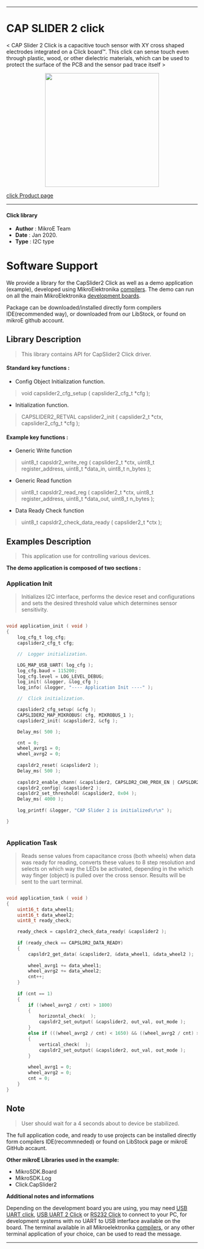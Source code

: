 
---
# CAP SLIDER 2 click

< CAP Slider 2 Click is a capacitive touch sensor with XY cross shaped electrodes integrated on a Click board™. This click can sense touch even through plastic, wood, or other dielectric materials, which can be used to protect the surface of the PCB and the sensor pad trace itself >

<p align="center">
  <img src="http://download.mikroe.com/images/click_for_ide/capslider2_click.png" height=300px>
</p>

[click Product page](<https://www.mikroe.com/cap-slider-2-click>)

---


#### Click library 

- **Author**        : MikroE Team
- **Date**          : Jan 2020.
- **Type**          : I2C type


# Software Support

We provide a library for the CapSlider2 Click 
as well as a demo application (example), developed using MikroElektronika 
[compilers](http://shop.mikroe.com/compilers). 
The demo can run on all the main MikroElektronika [development boards](http://shop.mikroe.com/development-boards).

Package can be downloaded/installed directly form compilers IDE(recommended way), or downloaded from our LibStock, or found on mikroE github account. 

## Library Description

> This library contains API for CapSlider2 Click driver.

#### Standard key functions :

- Config Object Initialization function.
> void capslider2_cfg_setup ( capslider2_cfg_t *cfg ); 
 
- Initialization function.
> CAPSLIDER2_RETVAL capslider2_init ( capslider2_t *ctx, capslider2_cfg_t *cfg );


#### Example key functions :

- Generic Write function
> uint8_t capsldr2_write_reg ( capslider2_t *ctx, uint8_t register_address, uint8_t *data_in, uint8_t n_bytes );
 
- Generic Read function
> uint8_t capsldr2_read_reg ( capslider2_t *ctx, uint8_t register_address, uint8_t *data_out, uint8_t n_bytes );

- Data Ready Check function
> uint8_t capsldr2_check_data_ready ( capslider2_t *ctx );

## Examples Description

> This application use for controlling various devices.

**The demo application is composed of two sections :**

### Application Init 

>  Initializes I2C interface, performs the device reset and configurations
  and sets the desired threshold value which determines sensor sensitivity.

```c

void application_init ( void )
{
    log_cfg_t log_cfg;
    capslider2_cfg_t cfg;

    //  Logger initialization.

    LOG_MAP_USB_UART( log_cfg );
    log_cfg.baud = 115200;
    log_cfg.level = LOG_LEVEL_DEBUG;
    log_init( &logger, &log_cfg );
    log_info( &logger, "---- Application Init ----" );

    //  Click initialization.

    capslider2_cfg_setup( &cfg );
    CAPSLIDER2_MAP_MIKROBUS( cfg, MIKROBUS_1 );
    capslider2_init( &capslider2, &cfg );

    Delay_ms( 500 );

    cnt = 0;
    wheel_avrg1 = 0;
    wheel_avrg2 = 0;
    
    capsldr2_reset( &capslider2 );
    Delay_ms( 500 );
    
    capsldr2_enable_chann( &capslider2, CAPSLDR2_CH0_PROX_EN | CAPSLDR2_CH1_EN | CAPSLDR2_CH2_EN | CAPSLDR2_CH3_EN | CAPSLDR2_CH4_EN | CAPSLDR2_CH5_EN | CAPSLDR2_CH6_EN | CAPSLDR2_CH7_EN | CAPSLDR2_CH8_EN | CAPSLDR2_CH9_EN );
    capsldr2_config( &capslider2 );
    capsldr2_set_threshold( &capslider2, 0x04 );
    Delay_ms( 4000 );
    
    log_printf( &logger, "CAP Slider 2 is initialized\r\n" );

}
  
```

### Application Task

> Reads sense values from capacitance cross (both wheels) when data was ready for reading, converts these values to 8 step resolution and selects on which way the LEDs be activated, depending in the which way finger (object) is pulled over the cross sensor. Results will be sent to the uart terminal.

```c

void application_task ( void )
{
    uint16_t data_wheel1;
    uint16_t data_wheel2;
    uint8_t ready_check;

    ready_check = capsldr2_check_data_ready( &capslider2 );
    
    if (ready_check == CAPSLDR2_DATA_READY)
    {
        capsldr2_get_data( &capslider2, &data_wheel1, &data_wheel2 );
        
        wheel_avrg1 += data_wheel1;
        wheel_avrg2 += data_wheel2;
        cnt++;
    }
    
    if (cnt == 1)
    {
        if ((wheel_avrg2 / cnt) > 1800)
        {
            horizontal_check(  );
            capsldr2_set_output( &capslider2, out_val, out_mode );
        }
        else if (((wheel_avrg2 / cnt) < 1650) && ((wheel_avrg2 / cnt) > 1000))
        {
            vertical_check(  );
            capsldr2_set_output( &capslider2, out_val, out_mode );
        }
        
        wheel_avrg1 = 0;
        wheel_avrg2 = 0;
        cnt = 0;
    }
}  

```

## Note

> User should wait for a 4 seconds about to device be stabilized.

The full application code, and ready to use projects can be  installed directly form compilers IDE(recommneded) or found on LibStock page or mikroE GitHub accaunt.

**Other mikroE Libraries used in the example:** 

- MikroSDK.Board
- MikroSDK.Log
- Click.CapSlider2

**Additional notes and informations**

Depending on the development board you are using, you may need 
[USB UART click](http://shop.mikroe.com/usb-uart-click), 
[USB UART 2 Click](http://shop.mikroe.com/usb-uart-2-click) or 
[RS232 Click](http://shop.mikroe.com/rs232-click) to connect to your PC, for 
development systems with no UART to USB interface available on the board. The 
terminal available in all Mikroelektronika 
[compilers](http://shop.mikroe.com/compilers), or any other terminal application 
of your choice, can be used to read the message.



---
